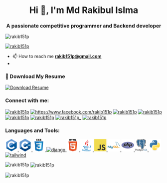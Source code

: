 <h1 align="center">Hi 👋, I'm Md Rakibul Islma</h1>
<h3 align="center">A passionate competitive programmer and Backend developer</h3>

<p align="left"> <img src="https://komarev.com/ghpvc/?username=rakib151p&label=Profile%20views&color=0e75b6&style=flat" alt="rakib151p" /> </p>

<p align="left"> <a href="https://github.com/ryo-ma/github-profile-trophy"><img src="https://github-profile-trophy.vercel.app/?username=rakib151p" alt="rakib151p" /></a> </p>

- 📫 How to reach me **rakib151p@gmail.com**
- 
### 📄 Download My Resume

[![Download Resume](https://img.shields.io/badge/Resume-Download-blue?style=for-the-badge&logo=github)](https://github.com/rakib151p/rakib151p/raw/main/resume.pdf)

<h3 align="left">Connect with me:</h3>
<p align="left">
<a href="https://linkedin.com/in/rakib151p" target="blank"><img align="center" src="https://raw.githubusercontent.com/rahuldkjain/github-profile-readme-generator/master/src/images/icons/Social/linked-in-alt.svg" alt="rakib151p" height="30" width="40" /></a>
<a href="https://fb.com/rakib151p" target="blank"><img align="center" src="https://raw.githubusercontent.com/rahuldkjain/github-profile-readme-generator/master/src/images/icons/Social/facebook.svg" alt="https://www.facebook.com/rakib151p" height="30" width="40" /></a>
<a href="https://hashnode.com/rakib151p" target="blank"><img align="center" src="https://raw.githubusercontent.com/rahuldkjain/github-profile-readme-generator/master/src/images/icons/Social/hashnode.svg" alt="rakib151p" height="30" width="40" /></a>
<a href="https://www.codechef.com/users/rakib151p" target="blank"><img align="center" src="https://cdn.jsdelivr.net/npm/simple-icons@3.1.0/icons/codechef.svg" alt="rakib151p" height="30" width="40" /></a>
<a href="https://www.hackerrank.com/rakib151p" target="blank"><img align="center" src="https://raw.githubusercontent.com/rahuldkjain/github-profile-readme-generator/master/src/images/icons/Social/hackerrank.svg" alt="rakib151p" height="30" width="40" /></a>
<a href="https://codeforces.com/profile/rakib151p" target="blank"><img align="center" src="https://raw.githubusercontent.com/rahuldkjain/github-profile-readme-generator/master/src/images/icons/Social/codeforces.svg" alt="rakib151p" height="30" width="40" /></a>
<a href="https://www.leetcode.com/rakib151p_" target="blank"><img align="center" src="https://raw.githubusercontent.com/rahuldkjain/github-profile-readme-generator/master/src/images/icons/Social/leet-code.svg" alt="rakib151p_" height="30" width="40" /></a>
<a href="https://www.hackerearth.com/rakib151p" target="blank"><img align="center" src="https://raw.githubusercontent.com/rahuldkjain/github-profile-readme-generator/master/src/images/icons/Social/hackerearth.svg" alt="rakib151p" height="30" width="40" /></a>
</p>

<h3 align="left">Languages and Tools:</h3>
<p align="left"> <a href="https://www.cprogramming.com/" target="_blank" rel="noreferrer"> <img src="https://raw.githubusercontent.com/devicons/devicon/master/icons/c/c-original.svg" alt="c" width="40" height="40"/> </a> <a href="https://www.w3schools.com/cpp/" target="_blank" rel="noreferrer"> <img src="https://raw.githubusercontent.com/devicons/devicon/master/icons/cplusplus/cplusplus-original.svg" alt="cplusplus" width="40" height="40"/> </a> <a href="https://www.w3schools.com/css/" target="_blank" rel="noreferrer"> <img src="https://raw.githubusercontent.com/devicons/devicon/master/icons/css3/css3-original-wordmark.svg" alt="css3" width="40" height="40"/> </a> <a href="https://www.djangoproject.com/" target="_blank" rel="noreferrer"> <img src="https://cdn.worldvectorlogo.com/logos/django.svg" alt="django" width="40" height="40"/> </a> <a href="https://www.w3.org/html/" target="_blank" rel="noreferrer"> <img src="https://raw.githubusercontent.com/devicons/devicon/master/icons/html5/html5-original-wordmark.svg" alt="html5" width="40" height="40"/> </a> <a href="https://www.java.com" target="_blank" rel="noreferrer"> <img src="https://raw.githubusercontent.com/devicons/devicon/master/icons/java/java-original.svg" alt="java" width="40" height="40"/> </a> <a href="https://developer.mozilla.org/en-US/docs/Web/JavaScript" target="_blank" rel="noreferrer"> <img src="https://raw.githubusercontent.com/devicons/devicon/master/icons/javascript/javascript-original.svg" alt="javascript" width="40" height="40"/> </a> <a href="https://www.mysql.com/" target="_blank" rel="noreferrer"> <img src="https://raw.githubusercontent.com/devicons/devicon/master/icons/mysql/mysql-original-wordmark.svg" alt="mysql" width="40" height="40"/> </a> <a href="https://www.php.net" target="_blank" rel="noreferrer"> <img src="https://raw.githubusercontent.com/devicons/devicon/master/icons/php/php-original.svg" alt="php" width="40" height="40"/> </a> <a href="https://www.postgresql.org" target="_blank" rel="noreferrer"> <img src="https://raw.githubusercontent.com/devicons/devicon/master/icons/postgresql/postgresql-original-wordmark.svg" alt="postgresql" width="40" height="40"/> </a> <a href="https://www.python.org" target="_blank" rel="noreferrer"> <img src="https://raw.githubusercontent.com/devicons/devicon/master/icons/python/python-original.svg" alt="python" width="40" height="40"/> </a> <a href="https://tailwindcss.com/" target="_blank" rel="noreferrer"> <img src="https://www.vectorlogo.zone/logos/tailwindcss/tailwindcss-icon.svg" alt="tailwind" width="40" height="40"/> </a> </p>

<p><img align="left" src="https://github-readme-stats.vercel.app/api/top-langs?username=rakib151p&show_icons=true&locale=en&layout=compact" alt="rakib151p" /></p>

<p>&nbsp;<img align="center" src="https://github-readme-stats.vercel.app/api?username=rakib151p&show_icons=true&locale=en" alt="rakib151p" /></p>

<p><img align="center" src="https://github-readme-streak-stats.herokuapp.com/?user=rakib151p&" alt="rakib151p" /></p>
